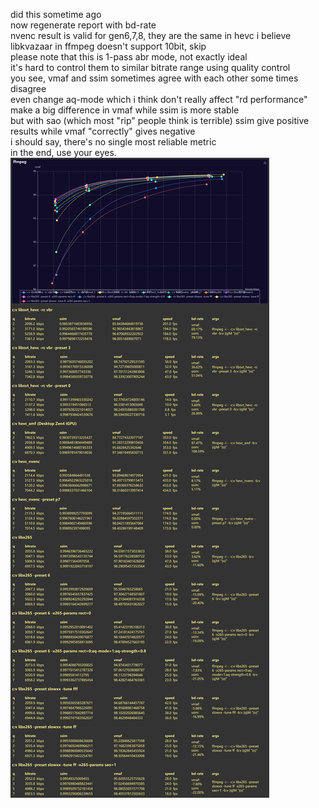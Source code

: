 did this sometime ago  
now regenerate report with bd-rate  
nvenc result is valid for gen6,7,8, they are the same in hevc i believe  
libkvazaar in ffmpeg doesn't support 10bit, skip  
please note that this is 1-pass abr mode, not exactly ideal  
it's hard to control them to similar bitrate range using quality control  
you see, vmaf and ssim sometimes agree with each other some times disagree  
even change aq-mode which i think don't really affect "rd performance" make a big difference in vmaf while ssim is more stable  
but with sao (which most "rip" people think is terrible) ssim give positive results while vmaf "correctly" gives negative  
i should say, there's no single most reliable metric  
in the end, use your eyes.  
![img](report.png)